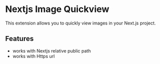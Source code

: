 # Nextjs Image Quickview

This extension allows you to quickly view images in your Next.js project. 

## Features

- works with Nextjs relative public path
- works with Https url
